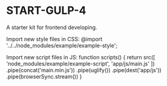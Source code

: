 # START-GULP-4

A starter kit for frontend developing.

Import new style files in CSS:
@import '../../node_modules/example/example-style';

Import new script files in JS:
function scripts() {
    return src([
        'node_modules/example/example-script',
        'app/js/main.js'
    ])
        .pipe(concat('main.min.js'))
        .pipe(uglify())
        .pipe(dest('app/js'))
        .pipe(browserSync.stream())
}